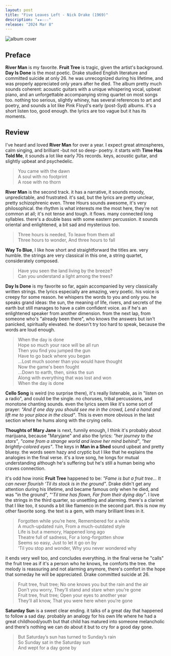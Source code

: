 ```yaml
---
layout: post
title: "Five Leaves Left - Nick Drake (1969)"
description: "★★☆☆☆"
release: "2024 Mar 8"
---
```


<img id="cover" alt="album cover" src="https://upload.wikimedia.org/wikipedia/en/5/50/Five_Leaves_Left.jpg">

## Preface
**River Man** is my favorite. **Fruit Tree** is tragic, given the artist's background. **Day Is Done** is the most poetic. Drake studied English literature and committed suicide at only 26. he was unrecognized during his lifetime, and was properly appreciated only years after he died.
The album pretty much sounds coherent: acoustic guitars with a unique whispering vocal, upbeat piano, and an unforgettable accompanying string quartet on most songs too. nothing too serious, slightly whiney, has several references to art and poetry, and sounds a lot like Pink Floyd's early (post-Syd) albums. it's a short listen too, good enough. the lyrics are too vague but it has its moments.

## Review
I've heard and loved **River Man** for over a year. I expect great atmospheres, calm singing, and brilliant -but not so deep- poetry. it starts with **Time Has Told Me**, it sounds a lot like early 70s records. keys, acoustic guitar, and slightly upbeat and psychedelic.

> You came with the dawn  
> A soul with no footprint  
> A rose with no thorn

**River Man** is the second track. it has a narrative, it sounds moody, unpredictable, and frustrated. it's sad, but the lyrics are pretty unclear, pretty schizophrenic even. Three Hours sounds awesome, it's very philosophical. the rhythm is what interests me the most here, they're not common at all; it's not tense and tough. it flows. many connected long syllables. there's a double bass with some eastern percussion. it sounds oriental and enlightened, a bit sad and mysterious too.

> Three hours is needed, To leave from them all  
> Three hours to wonder, And three hours to fall

**Way To Blue**, I like how short and straightforward the titles are. very humble. the strings are very classical in this one, a string quartet, considerately composed.

> Have you seen the land living by the breeze?  
> Can you understand a light among the trees?

**Day Is Done** is my favorite so far, again accompanied by very classically written strings. the lyrics especially are amazing, very poetic. his voice is creepy for some reason. he whispers the words to you and only you. he speaks grand ideas: the sun, the meaning of life, rivers, and secrets of the earth but still manages to have a calm confident voice. as if he's an enlightened speaker from another dimension. from the next lap, from someone who's "already been there", who knows the answers but isn't panicked, spiritually elevated. he doesn't try too hard to speak, because the words are loud enough.

> When the day is done  
> Hope so much your race will be all run  
> Then you find you jumped the gun  
> Have to go back where you began    
> ...Lost much sooner than you would have thought  
> Now the game's been fought    
> ...Down to earth, then, sinks the sun  
> Along with everything that was lost and won  
> When the day is done

**Cello Song** is weird (no surprise there), it's really listenable, as in "listen on a radio", and could be the single. no choruses, tribal percussions, and monotone chanting sounds. even the lyrics seem like it's some sort of prayer: _"And if one day you should see me in the crowd, Lend a hand and lift me to your place in the cloud"_. This is even more obvious in the last section where he hums along with the crying cello.

**Thoughts of Mary Jane** is next, funnily enough, I think it's probably about marijuana, because "Maryjane" and also the lyrics: _"her journey to the stars"_, _"come from a strange world and leave her mind behind"_, _"her brightly-colored eyes"_. The keys in **Man in a Shed** sound upbeat and pretty bluesy. the words seem hazy and cryptic but I like that he explains the analogies in the final verse. it's a love song, he longs for mutual understanding although he's suffering but he's still a human being who craves connection.

it's odd how ironic **Fruit Tree** happened to be: _"Fame is but a fruit tree... It can never flourish ‘Til its stock is in the ground"_. Drake didn't get any attention during his lifetime, and became famous only when he died, and was "in the ground", _"‘Til time has flown, Far from their dying day"_. I love the strings in the third quarter, so unsettling and alarming. there's a clarinet that I like too, it sounds a bit like flamenco in the second part. this is now my other favorite song. the text is a gem, with many brilliant lines in it.

> Forgotten while you’re here, Remembered for a while  
> A much-updated ruin, From a much-outdated style  
> Life is but a memory, Happened long ago  
> Theatre full of sadness, For a long-forgotten show  
> Seems so easy, Just to let it go on by  
> ‘Til you stop and wonder, Why you never wondered why

it ends very well too, and concludes everything. in the final verse he "calls" the fruit tree as if it's a person who he knows, he comforts the tree. the melody is reassuring and not alarming anymore, there's comfort in the hope that someday he will be appreciated. Drake committed suicide at 26.

> Fruit tree, fruit tree; No one knows you but the rain and the air  
> Don’t you worry, They’ll stand and stare when you’re gone  
> Fruit tree, fruit tree; Open your eyes to another year  
> They’ll all know, That you were here when you’re gone

**Saturday Sun** is a sweet clear ending. it talks of a great day that happened to follow a sad day. probably an analogy for his own life where he had a great childhood/youth but that child has matured into someone melancholic and there's nothing we can do about it but to cry for a good day gone.

> But Saturday’s sun has turned to Sunday’s rain  
> So Sunday sat in the Saturday sun  
> And wept for a day gone by
